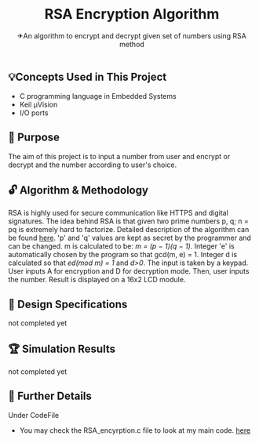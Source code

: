 <br/>
<p align="center">
 <h1 align="center" id="title">RSA Encryption Algorithm</h1>

  <p align="center">
    ✈An algorithm to encrypt and decrypt given set of numbers using RSA method  
    <br/>
    <br/>
  </p>
</p>


## 💡Concepts Used in This Project

* C programming language in Embedded Systems
* Keil µVision
* I/O ports


## 🎯 Purpose

The aim of this project is to input a number from user and encrypt or decrypt and the number according to user's choice.  



## 🔓 Algorithm & Methodology

RSA is highly used for secure communication like HTTPS and digital signatures. The idea behind RSA is that given two prime numbers p, q; n = pq is extremely hard to factorize. Detailed description of the algorithm can be found [here]([CodeFile/C_major.asm](https://www.math.wichita.edu/discrete-book/section-numtheory-encryption.html)). 'p' and 'q' values are kept as secret by the programmer and can be changed. m is calculated to be: *m = (p − 1)(q − 1)*. Integer 'e' is automatically chosen by the program so that gcd(m, e) = 1. Integer d is calculated so that *ed(mod m) = 1* and *d>0*. The input is taken by a keypad. User inputs A for encryption and D for decryption mode. Then, user inputs the number. Result is displayed on a 16x2 LCD module.




## 🎨 Design Specifications
not completed yet

## 🏆 Simulation Results

not completed yet


## 🔎 Further Details

Under CodeFile

* You may check the RSA_encyrption.c file  to look at my main code. [here](RSA_encyrption.c)

  




